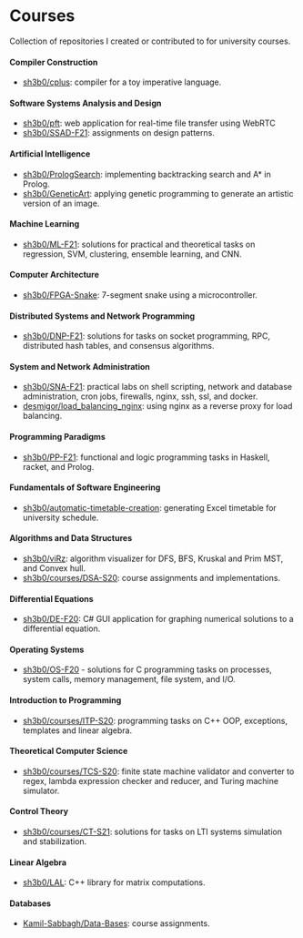 # Courses

Collection of repositories I created or contributed to for university courses.



#### Compiler Construction

- [sh3b0/cplus](https://github.com/Sh3B0/cplus): compiler for a toy imperative language.

#### Software Systems Analysis and Design

- [sh3b0/pft](https://github.com/Sh3B0/pft): web application for real-time file transfer using WebRTC
- [sh3b0/SSAD-F21](https://github.com/Sh3B0/SSAD-F21): assignments on design patterns.

#### Artificial Intelligence

- [sh3b0/PrologSearch](https://github.com/Sh3B0/PrologSearch): implementing backtracking search and A* in Prolog. 
- [sh3b0/GeneticArt](https://github.com/Sh3B0/GeneticArt): applying genetic programming to generate an artistic version of an image.

#### Machine Learning

- [sh3b0/ML-F21](https://github.com/sh3b0/ML-F21): solutions for practical and theoretical tasks on regression, SVM, clustering, ensemble learning, and CNN.

#### Computer Architecture

- [sh3b0/FPGA-Snake](https://github.com/Sh3B0/FPGA-Snake): 7-segment snake using a microcontroller.

#### Distributed Systems and Network Programming

- [sh3b0/DNP-F21](https://github.com/sh3b0/DNP-F21): solutions for tasks on socket programming, RPC, distributed hash tables, and consensus algorithms.

#### System and Network Administration

- [sh3b0/SNA-F21](https://github.com/sh3b0/SNA-F21): practical labs on shell scripting, network and database administration, cron jobs, firewalls, nginx, ssh, ssl, and docker.
- [desmigor/load_balancing_nginx](https://github.com/desmigor/load_balancing_nginx): using nginx as a reverse proxy for load balancing.

#### Programming Paradigms

- [sh3b0/PP-F21](https://github.com/Sh3B0/PP-F21): functional and logic programming tasks in Haskell, racket, and Prolog.

#### Fundamentals of Software Engineering

- [sh3b0/automatic-timetable-creation](https://github/sh3b0/automatic-timetable-creation): generating Excel timetable for university schedule.

#### Algorithms and Data Structures

- [sh3b0/viRz](https://github.com/sh3b0/viRz): algorithm visualizer for DFS, BFS, Kruskal and Prim MST, and Convex hull.
- [sh3b0/courses/DSA-S20](https://github.com/sh3b0/courses/tree/main/DSA-S20): course assignments and implementations.

#### Differential Equations

- [sh3b0/DE-F20](https://github.com/sh3b0/DE-F20): C# GUI application for graphing numerical solutions to a differential equation.

#### Operating Systems

- [sh3b0/OS-F20](https://github.com/sh3b0/OS-F20) - solutions for C programming tasks on processes, system calls, memory management, file system, and I/O.

#### Introduction to Programming

- [sh3b0/courses/ITP-S20](https://github.com/sh3b0/courses/tree/main/ITP-S20): programming tasks on C++ OOP, exceptions, templates and linear algebra.

#### Theoretical Computer Science

- [sh3b0/courses/TCS-S20](https://github.com/sh3b0/courses/tree/main/TCS-S20): finite state machine validator and converter to regex, lambda expression checker and reducer, and Turing machine simulator.

#### Control Theory

- [sh3b0/courses/CT-S21](https://github.com/sh3b0/courses/tree/main/CT-S21): solutions for tasks on LTI systems simulation and stabilization.  

#### Linear Algebra

- [sh3b0/LAL](https://github.com/sh3b0/LAL): C++ library for matrix computations.

#### Databases

- [Kamil-Sabbagh/Data-Bases](https://github.com/Kamil-Sabbagh/Data-Bases): course assignments.

  


